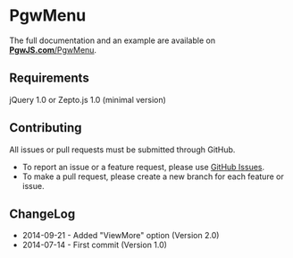 PgwMenu
========

The full documentation and an example are available on [**PgwJS.com**/PgwMenu](http://pgwjs.com/pgwmenu/).


Requirements
---------

jQuery 1.0 or Zepto.js 1.0 (minimal version)


Contributing
---------

All issues or pull requests must be submitted through GitHub.

* To report an issue or a feature request, please use [GitHub Issues](https://github.com/Pagawa/PgwMenu/issues).
* To make a pull request, please create a new branch for each feature or issue.


ChangeLog
---------

* 2014-09-21 - Added "ViewMore" option (Version 2.0)
* 2014-07-14 - First commit (Version 1.0)
